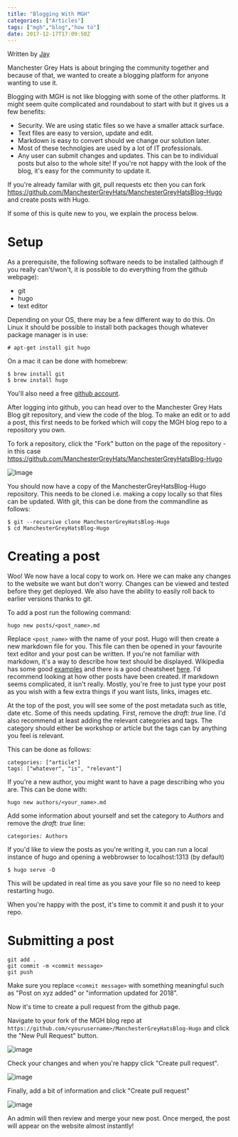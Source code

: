 ```yaml
---
title: "Blogging With MGH"
categories: ["Articles"]
tags: ["mgh","blog","how to"]
date: 2017-12-17T17:09:50Z
---
```


Written by [Jay](authors/jayharris)

Manchester Grey Hats is about bringing the community together and because of that, we wanted to create a blogging platform for anyone wanting to use it.

Blogging with MGH is not like blogging with some of the other platforms. It might seem quite complicated and roundabout to start with but it gives us a few benefits:

* Security. We are using static files so we have a smaller attack surface.
* Text files are easy to version, update and edit.
* Markdown is easy to convert should we change our solution later.
* Most of these technolgies are used by a lot of IT professionals.
* Any user can submit changes and updates. This can be to individual posts but also to the whole site! If you're not happy with the look of the blog, it's easy for the community to update it.

If you're already familar with git, pull requests etc then you can fork https://github.com/ManchesterGreyHats/ManchesterGreyHatsBlog-Hugo and create posts with Hugo.

If some of this is quite new to you, we explain the process below.

# Setup
As a prerequisite, the following software needs to be installed (although if you really can't/won't, it is possible to do everything from the github webpage):

* git
* hugo
* text editor

Depending on your OS, there may be a few different way to do this. On Linux it should be possible to install both packages though whatever package manager is in use:

```
# apt-get install git hugo
```

On a mac it can be done with homebrew:
```
$ brew install git
$ brew install hugo
```
You'll also need a free [github account](https://github.com).

After logging into github, you can head over to the Manchester Grey Hats Blog git repository, and view the code of the blog. To make an edit or to add a post, this first needs to be forked which will copy the MGH blog repo to a repository you own.

To fork a repository, click the "Fork" button on the page of the repository - in this case https://github.com/ManchesterGreyHats/ManchesterGreyHatsBlog-Hugo

![Image](images/bloggingwithmgh/github-fork-repo.png)

You should now have a copy of the ManchesterGreyHatsBlog-Hugo repository. This needs to be cloned i.e. making a copy locally so that files can be updated. With git, this can be done from the commandline as follows:

```
$ git --recursive clone ManchesterGreyHatsBlog-Hugo
$ cd ManchesterGreyHatsBlog-Hugo
```
# Creating a post
Woo! We now have a local copy to work on. Here we can make any changes to the website we want but don't worry. Changes can be viewed and tested before they get deployed. We also have the ability to easily roll back to earlier versions thanks to git.

To add a post run the following command:

```
hugo new posts/<post_name>.md
```

Replace `<post_name>` with the name of your post. Hugo will then create a new markdown file for you. This file can then be opened in your favourite text editor and your post can be written. If you're not familiar with markdown, it's a way to describe how text should be displayed. Wikipedia has some good [examples](https://en.wikipedia.org/wiki/Markdown) and there is a good cheatsheet [here](https://github.com/adam-p/markdown-here/wiki/Markdown-Cheatsheet). I'd recommend looking at how other posts have been created. If markdown seems complicated, it isn't really. Mostly, you're free to just type your post as you wish with a few extra things if you want lists, links, images etc.

At the top of the post, you will see some of the post metadata such as title, date etc. Some of this needs updating. First, remove the _draft: true_ line. I'd also recommend at least adding the relevant categories and tags. The category should either be workshop or article but the tags can by anything you feel is relevant. 

This can be done as follows:

```
categories: ["article"]
tags: ["whatever", "is", "relevant"]
```

If you're a new author, you might want to have a page describing who you are. This can be done with:

```
hugo new authors/<your_name>.md
```

Add some information about yourself and set the category to _Authors_ and remove the _draft: true_ line:

```
categories: Authors
```

If you'd like to view the posts as you're writing it, you can run a local instance of hugo and opening a webbrowser to localhost:1313 (by default)

```
$ hugo serve -D
```
This will be updated in real time as you save your file so no need to keep restarting hugo.

When you're happy with the post, it's time to commit it and push it to your repo.

# Submitting a post

```
git add .
git commit -m <commit message>
git push
```

Make sure you replace `<commit message>` with something meaningful such as "Post on xyz added" or "information updated for 2018".

Now it's time to create a pull request from the github page.

Navigate to your fork of the MGH blog repo at `https://github.com/<yourusername>/ManchesterGreyHatsBlog-Hugo` and click the "New Pull Request" button.

![image](images/bloggingwithmgh/new-pull-request-1.png)

Check your changes and when you're happy click "Create pull request".


![image](images/bloggingwithmgh/new-pull-request-2.png)

Finally, add a bit of information and click "Create pull request"

![image](images/bloggingwithmgh/new-pull-request-3.png)

An admin will then review and merge your new post. Once merged, the post will appear on the website almost instantly!
